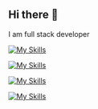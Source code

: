 ## Hi there 👋
I am full stack developer


[![My Skills](https://skillicons.dev/icons?i=react,flutter,nextjs,nodejs,laravel,dotnet,angular,symfony,spring,vue,redux)](https://skillicons.dev)

[![My Skills](https://skillicons.dev/icons?i=js,dart,html,css,ts,c,cs,php,java,perl,py)](https://skillicons.dev)

[![My Skills](https://skillicons.dev/icons?i=androidstudio,bitbucket,docker,eclipse,figma,git,github,postman,ubuntu,threejs,materialui)](https://skillicons.dev)

[![My Skills](https://skillicons.dev/icons?i=mysql,postgres,supabase,firebase,mongodb,npm,powershell,sublime,vercel,vscode,tailwind)](https://skillicons.dev)
<!--
**mrmuhannadh/mrmuhannadh** is a ✨ _special_ ✨ repository because its `README.md` (this file) appears on your GitHub profile.

Here are some ideas to get you started:

- 🔭 I’m currently working on ...
- 🌱 I’m currently learning ...
- 👯 I’m looking to collaborate on ...
- 🤔 I’m looking for help with ...
- 💬 Ask me about ...
- 📫 How to reach me: ...
- 😄 Pronouns: ...
- ⚡ Fun fact: ...
-->
